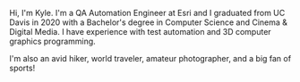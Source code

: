 Hi, I'm Kyle. I'm a QA Automation Engineer at Esri and I graduated from UC Davis in 2020 with a Bachelor's degree in Computer Science and Cinema & Digital Media. I have experience with test automation and 3D computer graphics programming.

I'm also an avid hiker, world traveler, amateur photographer, and a big fan of sports!

<!---
kwandrus/kwandrus is a ✨ special ✨ repository because its `README.md` (this file) appears on your GitHub profile.
You can click the Preview link to take a look at your changes.
--->
